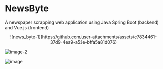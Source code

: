 # NewsByte
A newspaper scrapping web application using Java Spring Boot (backend) and Vue.js (frontend)

<div style="text-align: center;">
  ![news_byte-1](https://github.com/user-attachments/assets/c7834461-37d9-4ea9-a52e-bffa5a81d076)
</div>

![image-2](https://github.com/user-attachments/assets/749324ea-7c99-46ff-88de-72f051fbbf15)

![image](https://github.com/user-attachments/assets/fb4aabb3-c0cb-40c1-832a-dc98cbed7056)
